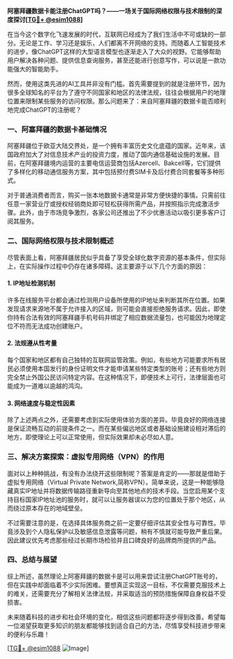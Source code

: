 **阿塞拜疆数据卡能注册ChatGPT吗？——一场关于国际网络权限与技术限制的深度探讨[[TG💪+ @esim1088](https://t.me/s/esim1088)]**

在当今这个数字化飞速发展的时代，互联网已经成为了我们生活中不可或缺的一部分。无论是工作、学习还是娱乐，人们都离不开网络的支持。而随着人工智能技术的进步，像ChatGPT这样的大型语言模型也逐渐走入了大众的视野。它能够帮助用户解决各种问题、提供信息查询服务，甚至还能进行创意写作，可以说是一款功能强大的智能助手。

然而，使用这类先进的AI工具并非没有门槛。首先需要提到的就是注册环节，因为很多全球知名的平台为了遵守不同国家和地区的法律法规，往往会根据用户的地理位置来限制某些服务的访问权限。那么问题来了：来自阿塞拜疆的数据卡能否顺利地完成ChatGPT的注册呢？

### 一、阿塞拜疆的数据卡基础情况

阿塞拜疆位于欧亚大陆交界处，是一个拥有丰富历史文化底蕴的国家。近年来，该国政府加大了对信息技术产业的投资力度，推动了国内通信基础设施的发展。目前，在阿塞拜疆境内运营的主要电信运营商包括Azercell、Bakcell等，它们提供了多样化的移动通信服务方案，其中包括预付费SIM卡及后付费合同套餐等多种形式。

对于普通消费者而言，购买一张本地数据卡通常是非常方便快捷的事情。只需前往任意一家营业厅或授权经销商处即可轻松获得所需产品，并按照指示完成激活步骤。此外，由于市场竞争激烈，各家公司还推出了不少优惠活动以吸引更多客户订阅其服务。

### 二、国际网络权限与技术限制概述

尽管表面上看，阿塞拜疆居民似乎具备了享受全球化数字资源的基本条件，但实际上，在实际操作过程中仍存在诸多障碍。这主要源于以下几个方面的原因：

#### 1. IP地址检测机制
许多在线服务平台都会通过检测用户设备所使用的IP地址来判断其所在位置。如果发现请求来源地不属于允许接入的区域，则可能会直接拒绝服务请求。因此，即使你持有合法有效的阿塞拜疆手机号码并绑定了相应数据流量包，也可能因为地理定位不符而无法成功创建账户。

#### 2. 法规遵从性考量
每个国家和地区都有自己独特的互联网监管政策。例如，有些地方可能要求所有居民必须使用本国发行的身份证明文件才能申请某些特定类型的账号；还有些地方则完全禁止外国公民访问特定内容。在这种情况下，即便技术上可行，法律层面也可能成为一道难以逾越的鸿沟。

#### 3. 网络速度与稳定性因素
除了上述两点之外，还需要考虑到实际使用体验方面的差异。毕竟良好的网络连接是保证流畅互动的前提条件之一。而在某些偏远地区或者基础设施建设相对滞后的地方，即使理论上可以正常使用，但实际效果却未必尽如人意。

### 三、解决方案探索：虚拟专用网络（VPN）的作用

面对以上种种挑战，有没有办法绕开这些限制呢？答案是肯定的——那就是借助于虚拟专用网络（Virtual Private Network,简称VPN）。简单来说，这是一种能够隐藏真实IP地址并将数据传输路径重新导向至其他地点的技术手段。当您启用某个支持目标国家IP地址池的服务时，就可以让服务器误以为您的位置处于那个地区，从而绕过原本存在的地域壁垒。

不过需要注意的是，在选择具体服务商之前一定要仔细评估其安全性与可靠性。毕竟涉及到个人隐私保护以及敏感信息泄露等问题，稍有不慎就可能导致严重后果。因此建议优先考虑那些经过长期市场检验并且口碑良好的品牌商所提供的产品。

### 四、总结与展望

综上所述，虽然理论上阿塞拜疆的数据卡是可以用来尝试注册ChatGPT账号的，但在实践中却面临着不少实际困难。要想真正实现这一目标，不仅需要克服技术上的难关，还需要充分了解相关法律法规，并采取适当的预防措施保障自身权益不受损害。

未来随着科技的进步和社会环境的变化，相信这些问题都将逐步得到改善。希望每一位渴望获取更多知识的朋友都能够找到适合自己的方法，尽情享受科技进步带来的便利与乐趣！

[[TG💪+ @esim1088](https://t.me/s/esim1088) ![Image](https://i.postimg.cc/4NQfJmqS/Snipaste-2025-05-13-00-14-12.png)]